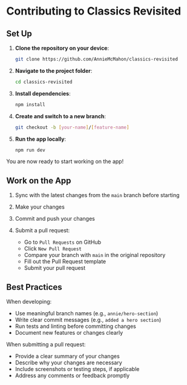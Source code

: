 # Contributing to Classics Revisited

## Set Up

1. **Clone the repository on your device**:
    ```bash
    git clone https://github.com/AnnieMcMahon/classics-revisited

2. **Navigate to the project folder**:
    ```bash 
    cd classics-revisited

3. **Install dependencies**:
    ```bash
    npm install

4. **Create and switch to a new branch**:
    ```bash
    git checkout -b [your-name]/[feature-name]

5. **Run the app locally**:
    ```bash
    npm run dev

You are now ready to start working on the app!

## Work on the App
1. Sync with the latest changes from the ```main``` branch before starting

2. Make your changes

3. Commit and push your changes

4. Submit a pull request:
    * Go to ```Pull Requests``` on GitHub
    * Click ```New Pull Request```
    * Compare your branch with ```main``` in the original repository
    * Fill out the Pull Request template
    * Submit your pull request

## Best Practices

When developing: 
* Use meaningful branch names (e.g., ```annie/hero-section```)
* Write clear commit messages (e.g., ```added a hero section```)
* Run tests and linting before committing changes
* Document new features or changes clearly

When submitting a pull request:
* Provide a clear summary of your changes
* Describe why your changes are necessary
* Include screenshots or testing steps, if applicable
* Address any comments or feedback promptly

